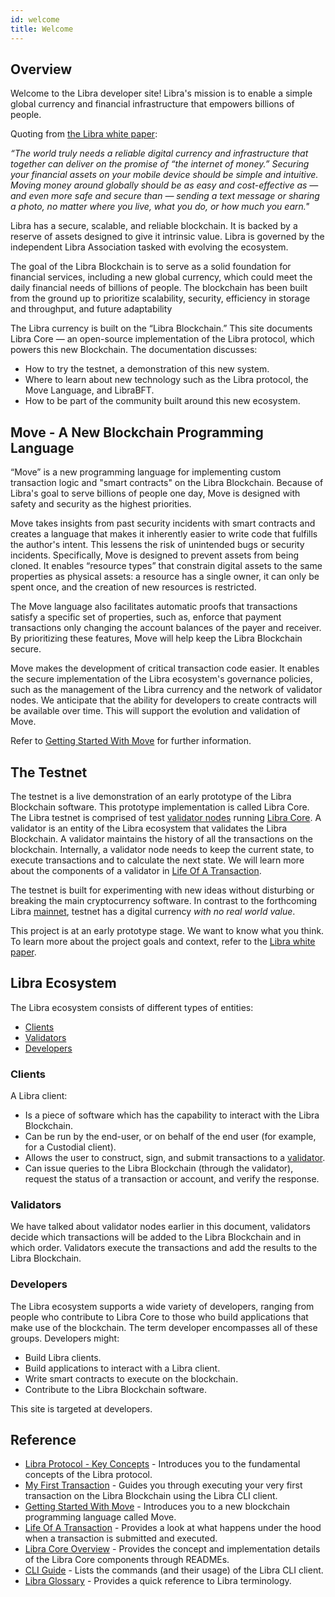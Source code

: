 ```yaml
---
id: welcome
title: Welcome
---
```


## Overview

Welcome to the Libra developer site! Libra's mission is to enable a simple global currency and financial infrastructure that empowers billions of people.

Quoting from [the Libra white paper]():

_“The world truly needs a reliable digital currency and infrastructure that together can deliver on the promise of “the internet of money.” Securing your financial assets on your mobile device should be simple and intuitive. Moving money around globally should be as easy and cost-effective as — and even more safe and secure than — sending a text message or sharing a photo, no matter where you live, what you do, or how much you earn."_

Libra has a secure, scalable, and reliable blockchain. It is backed by a reserve of assets designed to give it intrinsic value. Libra is governed by the independent Libra Association tasked with evolving the ecosystem.

The goal of the Libra Blockchain is to serve as a solid foundation for financial services, including a new global currency, which could meet the daily financial needs of billions of people. The blockchain has been built from the ground up to prioritize scalability, security, efficiency in storage and throughput, and future adaptability

The Libra currency is built on the “Libra Blockchain.” This site documents Libra Core — an open-source implementation of the Libra protocol, which powers this new Blockchain. The documentation discusses:
* How to try the testnet, a demonstration of this new system. 
* Where to learn about new technology such as the Libra protocol, the Move Language, and LibraBFT.
* How to be part of the community built around this new ecosystem.

## Move - A New Blockchain Programming Language

“Move” is a new programming language for implementing custom transaction logic and "smart contracts" on the Libra Blockchain. Because of Libra's goal to serve billions of people one day, Move is designed with safety and security as the highest priorities. 

Move takes insights from past security incidents with smart contracts and creates a language that makes it inherently easier to write code that fulfills the author's intent. This lessens the risk of unintended bugs or security incidents. Specifically, Move is designed to prevent assets from being cloned. It enables “resource types” that constrain digital assets to the same properties as physical assets: a resource has a single owner, it can only be spent once, and the creation of new resources is restricted. 

The Move language also facilitates automatic proofs that transactions satisfy a specific set of properties, such as, enforce that payment transactions only changing the account balances of the payer and receiver. By prioritizing these features, Move will help keep the Libra Blockchain secure. 

Move makes the development of critical transaction code easier. It enables the secure implementation of the Libra ecosystem's governance policies, such as the management of the Libra currency and the network of validator nodes. We anticipate that the ability for developers to create contracts will be available over time. This will support the evolution and validation of Move. 

Refer to [Getting Started With Move]() for further information.

## The Testnet

The testnet is a live demonstration of an early prototype of the Libra Blockchain software. This prototype implementation is called Libra Core. The Libra testnet is comprised of test [validator nodes](reference/glossary/#validator-node) running [Libra Core](reference/glossary/#libra-core). A validator is an entity of the Libra ecosystem that validates the Libra Blockchain. A validator maintains the history of all the transactions on the blockchain. Internally, a validator node needs to keep the current state, to execute transactions and to calculate the next state. We will learn more about the components of a validator in [Life Of A Transaction]().

The testnet is built for experimenting with new ideas without disturbing or breaking the main cryptocurrency software. In contrast to the forthcoming Libra [mainnet](reference/glossary/#mainnet), testnet has a digital currency _with no real world value_.

This project is at an early prototype stage. We want to know what you think. To learn more about the project goals and context, refer to the [Libra white paper](). 

## Libra Ecosystem

The Libra ecosystem consists of different types of entities:

* [Clients](#clients)
* [Validators](#validators)
* [Developers](#developers)

### Clients

A Libra client:

* Is a piece of software which has the capability to interact with the Libra Blockchain. 
* Can be run by the end-user, or on behalf of the end user (for example, for a Custodial client). 
* Allows the user to construct, sign, and submit transactions to a [validator](reference/glossary/#validator-node).
* Can issue queries to the Libra Blockchain (through the validator), request the status of a transaction or account, and verify the response. 

### Validators  

We have talked about validator nodes earlier in this document, validators decide which transactions will be added to the Libra Blockchain and in which order. Validators execute the transactions and add the results to the Libra Blockchain. 

### Developers

The Libra ecosystem supports a wide variety of developers, ranging from people who contribute to Libra Core to those who build applications that make use of the blockchain. The term developer encompasses all of these groups. Developers might:

* Build Libra clients.
* Build applications to interact with a Libra client.
* Write smart contracts to execute on the blockchain.
* Contribute to the Libra Blockchain software.

This site is targeted at developers.

## Reference

* [Libra Protocol - Key Concepts](libra-protocol) - Introduces you to the fundamental concepts of the Libra protocol.
* [My First Transaction](my-first-transaction) - Guides you through executing your very first transaction on the Libra Blockchain using the Libra CLI client.
* [Getting Started With Move](move-getting-started) - Introduces you to a new blockchain programming language called Move.
* [Life Of A Transaction](life-of-a-transaction) - Provides a look at what happens under the hood when a transaction is submitted and executed.
* [Libra Core Overview](libra-core-overview) - Provides the concept and implementation details of the Libra Core components through READMEs.
* [CLI Guide](libra-cli) - Lists the commands (and their usage) of the Libra CLI client.
* [Libra Glossary](reference/glossary) - Provides a quick reference to Libra terminology.

